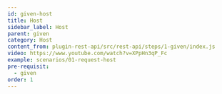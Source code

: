 ```yaml
---
id: given-host
title: Host
sidebar_label: Host
parent: given
category: Host
content_from: plugin-rest-api/src/rest-api/steps/1-given/index.js
video: https://www.youtube.com/watch?v=XPpHn3qP_Fc
example: scenarios/01-request-host
pre-requisit:
  - given
order: 1
---
```


